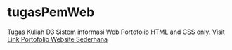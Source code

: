 # tugasPemWeb
Tugas Kuliah D3 Sistem informasi Web Portofolio HTML and CSS only.
Visit [Link Portofolio Website Sederhana](https://tommyethan.github.io/)
